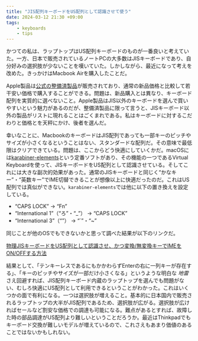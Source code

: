 ```yaml
---
title: "JIS配列キーボードをUS配列として認識させて使う"
date: 2024-03-12 21:30 +09:00
tags:
    - keyboards
    - tips
---
```


かつての私は、ラップトップはUS配列キーボードのものが一番良いと考えていた。一方、日本で販売されているノートPCの大多数はJISキーボードであり、自分好みの選択肢が少ないことを嘆いていた。しかしながら、最近になって考えを改めた。きっかけはMacbook Airを購入したことだ。

Apple製品は[公式の整備済製品](https://www.apple.com/jp/shop/refurbished)が販売されており、通常の新品価格と比較して若干安い価格で購入することができる。問題は、新品購入とは異なり、キーボード配列を実質的に選べないこと。Apple製品はJIS以外のキーボードを選んで買いやすいという魅力があるのだが、整備済製品に限って言うと、JISキーボード以外の製品がリストに現れることはごくまれである。私はキーボードに対するこだわりと価格とを天秤にかけ、後者を選んだ。

幸いなことに、MacbookのキーボードはJIS配列であっても一部キーのピッチやサイズが小さくなるということはない、スタンダードな配列だ。その意味で最低限はクリアできている。問題は、ここからどう快適にしていくかだ。macOSには[karabiner-elements](https://karabiner-elements.pqrs.org/)という定番ソフトがあり、その機能の一つであるVirtual Keyboardを使って、JISキーボードをUS配列として認識させている。そしてこれには大きな副次的効果があった。通常のJISキーボードと同じく“かなキー”・“英数キー”でIME切替できることが想像以上に快適だったのだ。これはUS配列では真似ができない。`karabiner-elements`では他に以下の置き換えを設定している。

- “CAPS LOCK” -> “Fn”
- “International 1”（“ろ”・“_”） -> “CAPS LOCK”
- “International 3”（“”） -> “`”・“~”

同じことが他のOSでもできないかと思って調べた結果が以下のリンクだ。

[物理JISキーボードをUS配列として認識させ、かつ変換/無変換キーでIMEをON/OFFする方法](https://gist.github.com/squeuei/13d2987fc955ee0b7130ed9aec5265cb)

結果として、「テンキーレスであるにもかかわらずEnterの右に一列キーが存在する」、「キーのピッチやサイズが一部だけ小さくなる」というような明白な _地雷_ さえ回避すれば、JIS配列キーボード内蔵のラップトップを選んでも問題がない、むしろ快適にUS配列として利用できるということがわかった。これはいくつかの面で有利になる。一つは選択肢が増えること。基本的に日本国内で販売されるラップトップの大半がJIS配列であるため、選択肢が広がる。選択肢が広ければセールなど割安な価格での調達も可能になる。難点があるとすれば、故障した時の部品調達がUS配列より難しいということだろうか。最近はThinkpadでもキーボード交換が難しいモデルが増えているので、これさえもあまり価値のあることではないかもしれない。
